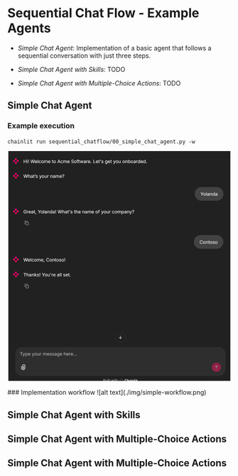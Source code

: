 
# Sequential Chat Flow - Example Agents

- *Simple Chat Agent*: Implementation of a basic agent that follows a sequential conversation with just three steps.

- *Simple Chat Agent with Skills*: TODO

- *Simple Chat Agent with Multiple-Choice Actions*: TODO


## Simple Chat Agent

### Example execution
```
chainlit run sequential_chatflow/00_simple_chat_agent.py -w
```
<p align="center">
  <img src="https://github.com/yolanda93/semantic-kernel-examples/blob/main/00_sequential_chatflow/img/simple-chatui.png" width="500">
</p>
### Implementation workflow
![alt text](./img/simple-workflow.png)

## Simple Chat Agent with Skills

## Simple Chat Agent with Multiple-Choice Actions

## Simple Chat Agent with Multiple-Choice Actions
